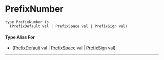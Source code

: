 # PrefixNumber

```pony
type PrefixNumber is
  (PrefixDefault val | PrefixSpace val | PrefixSign val)
```

#### Type Alias For

* ([PrefixDefault](format-PrefixDefault) val | [PrefixSpace](format-PrefixSpace) val | [PrefixSign](format-PrefixSign) val)

---

